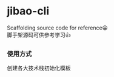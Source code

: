 # jibao-cli
Scaffolding source code for reference😀  
脚手架源码可供参考学习👍  


### 使用方式

创建各大技术栈初始化模板

```

```
